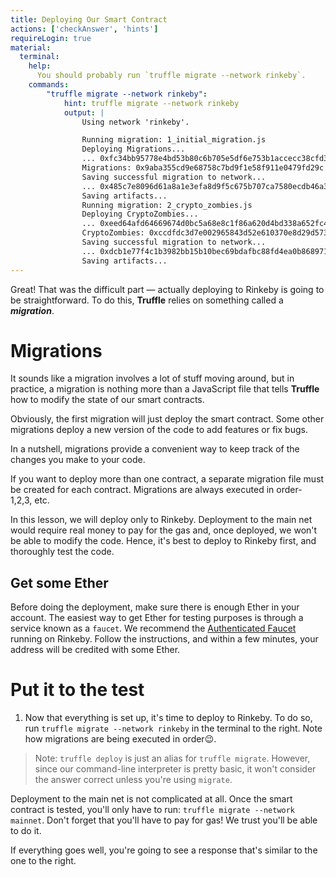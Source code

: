 ```yaml
---
title: Deploying Our Smart Contract
actions: ['checkAnswer', 'hints']
requireLogin: true
material:
  terminal:
    help:
      You should probably run `truffle migrate --network rinkeby`.
    commands:
        "truffle migrate --network rinkeby":
            hint: truffle migrate --network rinkeby
            output: |
                Using network 'rinkeby'.

                Running migration: 1_initial_migration.js
                Deploying Migrations...
                ... 0xfc34bb95778e4bd53b80c6b705e5df6e753b1accecc38cfd35cb02c0e37ee223
                Migrations: 0x9aba355cd9e68758c7bd9f1e58f911e0479fd29c
                Saving successful migration to network...
                ... 0x485c7e8096d61a8a1e3efa8d9f5c675b707ca7580ecdb46a307b11146351fc9d
                Saving artifacts...
                Running migration: 2_crypto_zombies.js
                Deploying CryptoZombies...
                ... 0xeed64afd64669674d0bc5a68e8c1f86a620d4bd338a652fc42f54353a252d07c
                CryptoZombies: 0xccdfdc3d7e002965843d52e610370e8d29d5737f
                Saving successful migration to network...
                ... 0xdcb1e77f4c1b3982bb15b10bec69bdafbc88fd4ea0b868971e850b02875de68e
                Saving artifacts...
---
```


Great! That was the difficult part — actually deploying to Rinkeby is going to be straightforward. To do this, **Truffle** relies on something called a **_migration_**.

# Migrations

It sounds like a migration involves a lot of stuff moving around, but in practice, a migration is nothing more than a JavaScript file that tells **Truffle** how to modify the state of our smart contracts.

Obviously, the first migration will just deploy the smart contract. Some other migrations deploy a new version of the code to add features or fix bugs.

In a nutshell, migrations provide a convenient way to keep track of the changes you make to your code.

If you want to deploy more than one contract, a separate migration file must be created for each contract. Migrations are always executed in order- 1,2,3, etc.

In this lesson, we will deploy only to Rinkeby. Deployment to the main net would require real money to pay for the gas and, once deployed, we won't be able to modify the code. Hence, it's best to deploy to Rinkeby first, and thoroughly test the code.

## Get some Ether

Before doing the deployment, make sure there is enough Ether in your account. The easiest way to get Ether for testing purposes is through a service known as a `faucet`. We recommend the <a href="https://faucet.rinkeby.io/" target=”_blank”> Authenticated Faucet</a> running on Rinkeby. Follow the instructions, and within a few minutes, your address will be credited with some Ether.

# Put it to the test

1. Now that everything is set up, it's time to deploy to Rinkeby. To do so, run `truffle migrate --network rinkeby` in the terminal to the right. Note how migrations are being executed in order😉.

 >Note: `truffle deploy` is just an alias for `truffle migrate`. However, since our command-line interpreter is pretty basic, it won't consider the answer correct unless you're using `migrate`.

Deployment to the main net is not complicated at all. Once the smart contract is tested, you'll only have to run: `truffle migrate --network mainnet`. Don't forget that you'll have to pay for gas! We trust you'll be able to do it.

If everything goes well, you're going to see a response that's similar to the one to the right.
